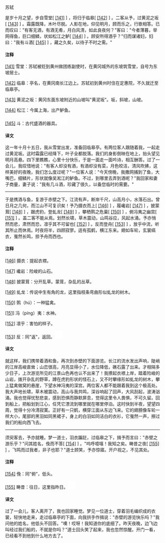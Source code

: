 
苏轼

是岁十月之望，步自雪堂[
[\[141\]](#note_141)
] ，将归于临皋[
[\[142\]](#note_142)
] 。二客从予，过黄泥之坂[
[\[143\]](#note_143)
]
。霜露既降，木叶尽脱。人影在地，仰见明月，顾而乐之，行歌相答。已而叹曰："有客无酒，有酒无肴，月白风清，如此良夜何？"客曰："今者薄暮，举网得鱼，巨口细鳞，状如松江之鲈[
[\[144\]](#note_144)
] 。顾安所得酒乎？"归而谋诸妇，妇曰："我有斗酒[
[\[145\]](#note_145)
] ，藏之久矣，以待子不时之需。"

#### 注释 

[\[141\]](#noteBack_141)
雪堂：苏轼被贬到黄州做团练副使时，在黄冈城外的东坡筑雪堂，自号为东坡居士。

[\[142\]](#noteBack_142)
临皋：亭名，在黄冈南长江边上。苏轼初到黄州时住在定惠院，不久就迁至临皋亭。

[\[143\]](#noteBack_143)
黄泥之坂：黄冈东面东坡附近的山坡叫"黄泥坂"。坂，斜坡，山坡。

[\[144\]](#noteBack_144)
松江：今属上海，出产鲈鱼。

[\[145\]](#noteBack_145)
斗：古代盛酒的器具。![ft](media/Image00002.jpg)

#### 译文 

这一年十月十五日，我从雪堂出发，准备回临皋亭。有两位客人跟随着我，一起走过黄泥坂。这时霜露已经降下，叶子全都脱落。我们的身影倒映在地上，抬头望见明月高悬。四下里瞧瞧，心里十分快乐，于是一面走一面吟诗，相互酬答。过了一会儿，我叹惜地说："有客人却没有酒，有酒却没有菜，月色皎洁，清风吹拂，这样美好的夜晚，我们怎么度过呢？"一位客人说："今天傍晚，我撒网捕到了鱼，大嘴巴，细鳞片，形状就像吴淞江的鲈鱼。不过，到哪里去弄到酒呢？"我回家和妻子商量，妻子说："我有几斗酒，珍藏了很久，以备您临时的需要。"

------------------------------------------------------------------------

于是携酒与鱼，复游于赤壁之下。江流有声，断岸千尺，山高月小，水落石出。曾日月之几何，而江山不可复识矣！予乃摄衣而上[
[\[146\]](#note_146)
] ，履巉岩[
[\[147\]](#note_147)
] ，披蒙茸[
[\[148\]](#note_148)
] ，踞虎豹，登虬龙[
[\[149\]](#note_149)
] ，攀栖鹘之危巢[
[\[150\]](#note_150)
] ，俯冯夷之幽宫[
[\[151\]](#note_151)
]
。盖二客不能从焉。划然长啸，草木震动，山鸣谷应，风起水涌。予亦悄然而悲，肃然而恐，凛乎其不可留也[
[\[152\]](#note_152)
] 。反而登舟[
[\[153\]](#note_153)
]
，放乎中流，听其所止而休焉。时夜将半，四顾寂寥。适有孤鹤，横江东来。翅如车轮，玄裳缟衣，戛然长鸣，掠予舟而西也。

#### 注释 

[\[146\]](#noteBack_146)
摄衣：提起衣襟。

[\[147\]](#noteBack_147)
巉岩：险峻的山石。

[\[148\]](#noteBack_148)
披蒙茸：分开乱草。蒙茸，杂乱的丛草。

[\[149\]](#noteBack_149)
虬龙：传说中生有角的龙，这里指枝条弯曲形似虬龙的树木。

[\[150\]](#noteBack_150)
鹘（hú）：一种猛禽。

[\[151\]](#noteBack_151)
冯（píng）夷：水神。

[\[152\]](#noteBack_152)
凛乎：害怕的样子。

[\[153\]](#noteBack_153)
反：同"返"，返回。![ft](media/Image00002.jpg)

#### 译文 

就这样，我们携带着酒和鱼，再次到赤壁的下面游览。长江的流水发出声响，陡峭的江岸高峻直耸；山峦很高，月亮显得小了，水位降低，礁石露了出来。才相隔多少日子，上次游览所见的江景山色再也认不出来了！我撩起衣襟上岸，踏着险峻的山岩，拨开杂乱的野草，蹲在虎豹形状的怪石上，又不时攀缘形如虬龙的树木，攀上猛禽做窝的悬崖，下望水神冯夷的深宫。两位客人都不能跟着我到这个极高处。我大声地长啸，草木被震动，高山与我共鸣，深谷响起了回声，大风刮起，波涛汹涌。我也觉得忧愁悲哀，感到恐惧而静默屏息，觉得这里令人畏惧，不可久留。回到船上，把船划到江心，任凭它漂流到哪里就在哪里停泊。这时快到半夜，望望四周，觉得十分冷清寂寞。正好有一只鹤，横穿江面从东边飞来。它的翅膀像车轮一样大小，尾部的黑羽如同黑裙子，身上的白羽如同洁白的衣衫，它戛然一声，擦过我们的船向西飞去。

------------------------------------------------------------------------

须臾客去，予亦就睡。梦一道士，羽衣蹁跹，过临皋之下，揖予而言曰："赤壁之游乐乎？"问其姓名，俛而不答[
[\[154\]](#note_154)
] 。"呜呼噫嘻！我知之矣。畴昔之夜[
[\[155\]](#note_155)
]
，飞鸣而过我者，非子也耶？"道士顾笑，予亦惊寤。开户视之，不见其处。

#### 注释 

[\[154\]](#noteBack_154)
俛：同"俯"，低头。

[\[155\]](#noteBack_155)
畴昔：往日，这里指昨日。![ft](media/Image00002.jpg)

#### 译文 

过了一会儿，客人离开了，我也回家睡觉。梦见一位道士，穿着羽毛编织成的衣裳，轻快地走来，走过临皋亭的下面，向我拱手作揖说："赤壁的游览快乐吗？"我问他的姓名，他低头不回答。"噢！哎呀！我知道你的底细了。昨天夜晚，边飞边叫经过我们船的，不就是你吗？"道士回头笑了起来，我也忽然惊醒。开门一看，已经看不到他到什么地方去了。

